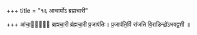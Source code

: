 +++
title = "१६ आचार्योऽ ब्रह्मचारी"

+++
आ॑चा॒र्यो᳡ ब्रह्मचा॒री ब्र॑ह्मचा॒री प्र॒जाप॑तिः। प्र॒जाप॑ति॒र्वि रा॑जति वि॒राडिन्द्रो॑ऽभवद्व॒शी ॥